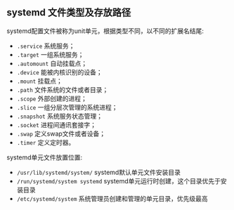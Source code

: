 ## systemd 文件类型及存放路径

systemd配置文件被称为unit单元，根据类型不同，以不同的扩展名结尾:

- `.service` 系统服务；
- `.target` 一组系统服务；
- `.automount` 自动挂载点；
- `.device` 能被内核识别的设备；
- `.mount` 挂载点；
- `.path` 文件系统的文件或者目录；
- `.scope` 外部创建的进程；
- `.slice` 一组分层次管理的系统进程；
- `.snapshot` 系统服务状态管理；
- `.socket` 进程间通讯套接字；
- `.swap` 定义swap文件或者设备；
- `.timer`	定义定时器。

systemd单元文件放置位置:

- `/usr/lib/systemd/system/` systemd默认单元文件安装目录
- `/run/systemd/system systemd` systemd单元运行时创建，这个目录优先于安装目录
- `/etc/systemd/system` 系统管理员创建和管理的单元目录，优先级最高